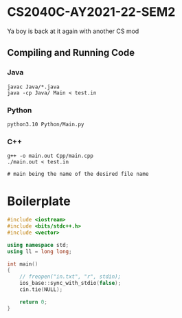 # CS2040C-AY2021-22-SEM2
Ya boy is back at it again with another CS mod

## Compiling and Running Code

### Java

```
javac Java/*.java
java -cp Java/ Main < test.in
```

### Python

```
python3.10 Python/Main.py
```

### C++

```
g++ -o main.out Cpp/main.cpp
./main.out < test.in

# main being the name of the desired file name
```

# Boilerplate 

```cpp
#include <iostream>
#include <bits/stdc++.h>
#include <vector>

using namespace std;
using ll = long long;

int main() 
{
    // freopen("in.txt", "r", stdin);
    ios_base::sync_with_stdio(false);
    cin.tie(NULL);

    return 0;
}

```